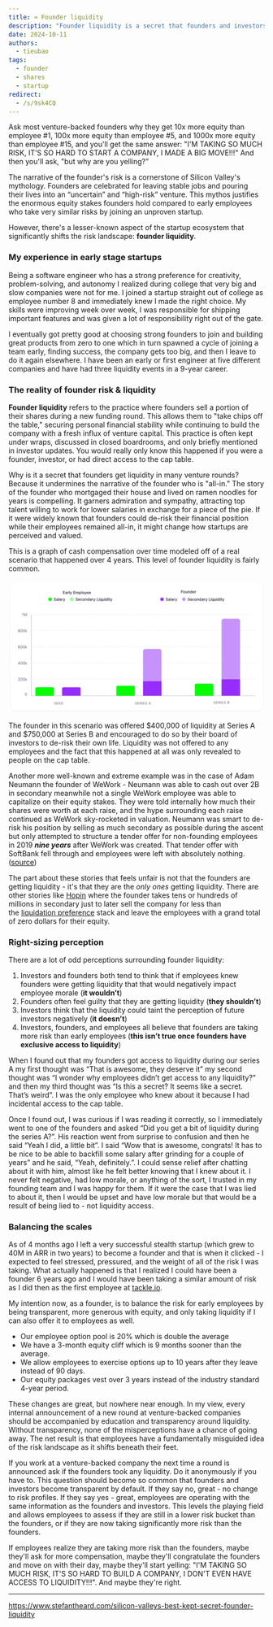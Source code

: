 ```yaml
---
title: ≈ Founder liquidity
description: "Founder liquidity is a secret that founders and investors don't want you to know"
date: 2024-10-11
authors:
  - tieubao
tags:
  - founder
  - shares
  - startup
redirect:
  - /s/9sk4CQ
---
```


Ask most venture-backed founders why they get 10x more equity than employee #1, 100x more equity than employee #5, and 1000x more equity than employee #15, and you'll get the same answer: "I'M TAKING SO MUCH RISK, IT'S SO HARD TO START A COMPANY, I MADE A BIG MOVE!!!" And then you'll ask, "but why are you yelling?”

The narrative of the founder's risk is a cornerstone of Silicon Valley's mythology. Founders are celebrated for leaving stable jobs and pouring their lives into an “uncertain” and “high-risk” venture. This mythos justifies the enormous equity stakes founders hold compared to early employees who take very similar risks by joining an unproven startup.

However, there's a lesser-known aspect of the startup ecosystem that significantly shifts the risk landscape: **founder liquidity**.

### My experience in early stage startups

Being a software engineer who has a strong preference for creativity, problem-solving, and autonomy I realized during college that very big and slow companies were not for me. I joined a startup straight out of college as employee number 8 and immediately knew I made the right choice. My skills were improving week over week, I was responsible for shipping important features and was given a lot of responsibility right out of the gate.

I eventually got pretty good at choosing strong founders to join and building great products from zero to one which in turn spawned a cycle of joining a team early, finding success, the company gets too big, and then I leave to do it again elsewhere. I have been an early or first engineer at five different companies and have had three liquidity events in a 9-year career.

### The reality of founder risk & liquidity

**Founder liquidity** refers to the practice where founders sell a portion of their shares during a new funding round. This allows them to "take chips off the table," securing personal financial stability while continuing to build the company with a fresh influx of venture capital. This practice is often kept under wraps, discussed in closed boardrooms, and only briefly mentioned in investor updates. You would really only know this happened if you were a founder, investor, or had direct access to the cap table.

Why is it a secret that founders get liquidity in many venture rounds? Because it undermines the narrative of the founder who is "all-in." The story of the founder who mortgaged their house and lived on ramen noodles for years is compelling. It garners admiration and sympathy, attracting top talent willing to work for lower salaries in exchange for a piece of the pie. If it were widely known that founders could de-risk their financial position while their employees remained all-in, it might change how startups are perceived and valued.

This is a graph of cash compensation over time modeled off of a real scenario that happened over 4 years. This level of founder liquidity is fairly common.

![](assets/founder-liquidity-chart-1.webp)

The founder in this scenario was offered $400,000 of liquidity at Series A and $750,000 at Series B and encouraged to do so by their board of investors to de-risk their own life. Liquidity was not offered to any employees and the fact that this happened at all was only revealed to people on the cap table.

Another more well-known and extreme example was in the case of Adam Neumann the founder of WeWork - Neumann was able to cash out over 2B in secondary meanwhile not a single WeWork employee was able to capitalize on their equity stakes. They were told internally how much their shares were worth at each raise, and the hype surrounding each raise continued as WeWork sky-rocketed in valuation. Neumann was smart to de-risk his position by selling as much secondary as possible during the ascent but only attempted to structure a tender offer for non-founding employees in 2019 **_nine years_** after WeWork was created. That tender offer with SoftBank fell through and employees were left with absolutely nothing. ([source](https://www.forbes.com/sites/samanthasharf/2020/04/13/wework-employees-feel-abandoned-and-angry-as-softbank-ditches-its-3-billion-buyout-offer?ref=stefantheard.com))

The part about these stories that feels unfair is not that the founders are getting liquidity - it's that they are the *only ones* getting liquidity. There are other stories like [Hopin](https://techfundingnews.com/unravelling-virtual-dreams-the-rise-and-fall-of-hopin/?ref=stefantheard.com) where the founder takes tens or hundreds of millions in secondary just to later sell the company for less than the [liquidation preference](https://www.holloway.com/g/venture-capital/sections/liquidation-preference?ref=stefantheard.com) stack and leave the employees with a grand total of zero dollars for their equity.

### Right-sizing perception

There are a lot of odd perceptions surrounding founder liquidity:

1. Investors and founders both tend to think that if employees knew founders were getting liquidity that that would negatively impact employee morale (**it wouldn’t**)
2. Founders often feel guilty that they are getting liquidity (**they shouldn’t**)
3. Investors think that the liquidity could taint the perception of future investors negatively (**it doesn’t**)
4. Investors, founders, and employees all believe that founders are taking more risk than early employees (**this isn’t true once founders have exclusive access to liquidity**)

When I found out that my founders got access to liquidity during our series A my first thought was “That is awesome, they deserve it” my second thought was “I wonder why employees didn’t get access to any liquidity?” and then my third thought was “Is this a secret? It seems like a secret. That’s weird”. I was the only employee who knew about it because I had incidental access to the cap table.

Once I found out, I was curious if I was reading it correctly, so I immediately went to one of the founders and asked “Did you get a bit of liquidity during the series A?”. His reaction went from surprise to confusion and then he said “Yeah I did, a little bit”. I said “Wow that is awesome, congrats! It has to be nice to be able to backfill some salary after grinding for a couple of years” and he said, “Yeah, definitely.”. I could sense relief after chatting about it with him, almost like he felt better knowing that I knew about it. I never felt negative, had low morale, or anything of the sort, I trusted in my founding team and I was happy for them. If it were the case that I was lied to about it, then I would be upset and have low morale but that would be a result of being lied to - not liquidity access.

### Balancing the scales

As of 4 months ago I left a very successful stealth startup (which grew to 40M in ARR in two years) to become a founder and that is when it clicked - I expected to feel stressed, pressured, and the weight of all of the risk I was taking. What actually happened is that I realized I could have been a founder 6 years ago and I would have been taking a similar amount of risk as I did then as the first employee at [tackle.io](http://tackle.io/?ref=stefantheard.com).

My intention now, as a founder, is to balance the risk for early employees by being transparent, more generous with equity, and only taking liquidity if I can also offer it to employees as well.

- Our employee option pool is 20% which is double the average
- We have a 3-month equity cliff which is 9 months sooner than the average.
- We allow employees to exercise options up to 10 years after they leave instead of 90 days.
- Our equity packages vest over 3 years instead of the industry standard 4-year period.

These changes are great, but nowhere near enough. In my view, every internal announcement of a new round at venture-backed companies should be accompanied by education and transparency around liquidity. Without transparency, none of the misperceptions have a chance of going away. The net result is that employees have a fundamentally misguided idea of the risk landscape as it shifts beneath their feet.

If you work at a venture-backed company the next time a round is announced ask if the founders took any liquidity. Do it anonymously if you have to. This question should become so common that founders and investors become transparent by default. If they say no, great - no change to risk profiles. If they say yes - great, employees are operating with the same information as the founders and investors. This levels the playing field and allows employees to assess if they are still in a lower risk bucket than the founders, or if they are now taking significantly more risk than the founders.

If employees realize they are taking more risk than the founders, maybe they'll ask for more compensation, maybe they'll congratulate the founders and move on with their day, maybe they'll start yelling: "I'M TAKING SO MUCH RISK, IT'S SO HARD TO BUILD A COMPANY, I DON'T EVEN HAVE ACCESS TO LIQUIDITY!!!". And maybe they're right.

---

<https://www.stefantheard.com/silicon-valleys-best-kept-secret-founder-liquidity>
